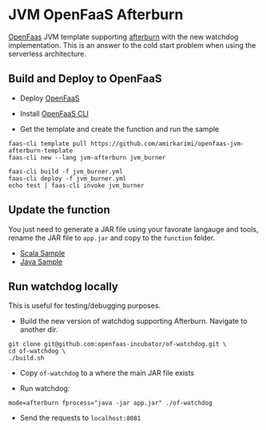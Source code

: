 # JVM OpenFaaS Afterburn

[OpenFaas](https://www.openfaas.com/) JVM template supporting [afterburn](https://github.com/openfaas-incubator/of-watchdog#2-afterburn-implemented) with the new watchdog implementation. This is an answer to the cold start problem when using the serverless architecture.

## Build and Deploy to OpenFaaS

* Deploy [OpenFaaS](https://github.com/openfaas/faas#get-started-with-openfaas)

* Install [OpenFaaS CLI](https://github.com/openfaas/faas-cli#get-started-install-the-cli)

* Get the template and create the function and run the sample

```
faas-cli template pull https://github.com/amirkarimi/openfaas-jvm-afterburn-template
faas-cli new --lang jvm-afterburn jvm_burner

faas-cli build -f jvm_burner.yml
faas-cli deploy -f jvm_burner.yml
echo test | faas-cli invoke jvm_burner
```

## Update the function

You just need to generate a JAR file using your favorate langauge and tools, rename the JAR file to `app.jar` and copy to the `function` folder.

* [Scala Sample](https://github.com/amirkarimi/openfaas-scala-afterburn)
* [Java Sample](https://github.com/openfaas/java-afterburn)

## Run watchdog locally

This is useful for testing/debugging purposes.

* Build the new version of watchdog supporting Afterburn. Navigate to another dir.

```
git clone git@github.com:openfaas-incubator/of-watchdog.git \
cd of-watchdog \
./build.sh
```

* Copy `of-watchdog` to a where the main JAR file exists

* Run watchdog:

```
mode=afterburn fprocess="java -jar app.jar" ./of-watchdog
```

* Send the requests to `localhost:8081`
